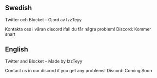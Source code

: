 
Swedish
--
Twitter och Blocket - 
Gjord av IzzTeyy

Kontakta oss i våran discord ifall du får några problem!
Discord: Kommer snart


English
--
Twitter and Blocket - 
Made by IzzTeyy

Contact us in our discord if you get any problems!
Discord: Coming Soon
